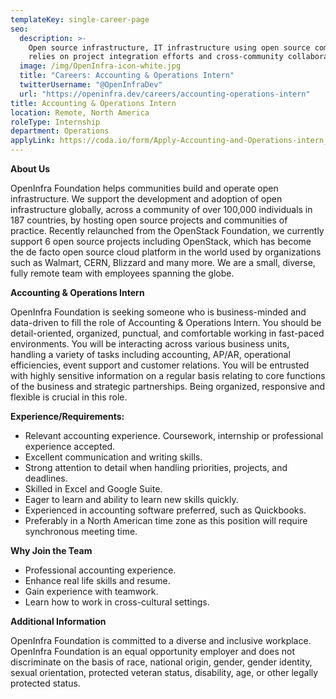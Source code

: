 ```yaml
---
templateKey: single-career-page
seo:
  description: >-
    Open source infrastructure, IT infrastructure using open source components,
    relies on project integration efforts and cross-community collaboration.
  image: /img/OpenInfra-icon-white.jpg
  title: "Careers: Accounting & Operations Intern"
  twitterUsername: "@OpenInfraDev"
  url: "https://openinfra.dev/careers/accounting-operations-intern"
title: Accounting & Operations Intern
location: Remote, North America
roleType: Internship
department: Operations
applyLink: https://coda.io/form/Apply-Accounting-and-Operations-intern_dYHiBdB96rG
---
```

**About Us**

OpenInfra Foundation helps communities build and operate open infrastructure. We support the development and adoption of open infrastructure globally, across a community of over 100,000 individuals in 187 countries, by hosting open source projects and communities of practice. Recently relaunched from the OpenStack Foundation, we currently support 6 open source projects including OpenStack, which has become the de facto open source cloud platform in the world used by organizations such as Walmart, CERN, Blizzard and many more. We are a small, diverse, fully remote team with employees spanning the globe.

**Accounting & Operations Intern**

OpenInfra Foundation is seeking someone who is business-minded and data-driven to fill the role of Accounting & Operations Intern. You should be detail-oriented, organized, punctual, and comfortable working in fast-paced environments. You will be interacting across various business units, handling a variety of tasks including accounting, AP/AR, operational efficiencies, event support and customer relations. You will be entrusted with highly sensitive information on a regular basis relating to core functions of the business and strategic partnerships. Being organized, responsive and flexible is crucial in this role.

**Experience/Requirements:**

- Relevant accounting experience. Coursework, internship or professional experience accepted.
- Excellent communication and writing skills.
- Strong attention to detail when handling priorities, projects, and deadlines.
- Skilled in Excel and Google Suite.
- Eager to learn and ability to learn new skills quickly.
- Experienced in accounting software preferred, such as Quickbooks.
- Preferably in a North American time zone as this position will require synchronous meeting time.

**Why Join the Team**

- Professional accounting experience.
- Enhance real life skills and resume.
- Gain experience with teamwork.
- Learn how to work in cross-cultural settings.

**Additional Information**

OpenInfra Foundation is committed to a diverse and inclusive workplace. OpenInfra Foundation is an equal opportunity employer and does not discriminate on the basis of race, national origin, gender, gender identity, sexual orientation, protected veteran status, disability, age, or other legally protected status.